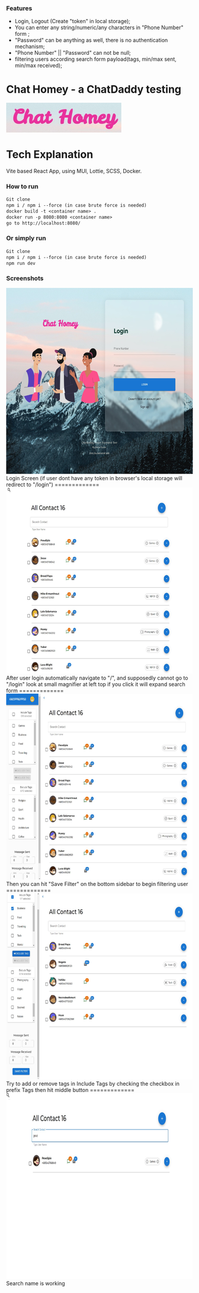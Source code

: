 ### Features

- Login, Logout (Create "token" in local storage);
- You can enter any string/numeric/any characters in "Phone Number" form ;
- "Password" can be anything as well, there is no authentication mechanism;
- "Phone Number" || "Password" can not be null;
- filtering users according search form payload(tags, min/max sent, min/max received);

# Chat Homey - a ChatDaddy testing

<img src="src/assets/screenshoot/lowgo.jpg" alt="Logo" height="80">

<h1>Tech Explanation</h1>
Vite based React App, using MUI, Lottie, SCSS, Docker.

<h3>How to run</h3>

    Git clone
    npm i / npm i --force (in case brute force is needed)
    docker build -t <container name> .
    docker run -p 8080:8080 <container name>
    go to http://localhost:8080/

<h3>Or simply run</h3>

    Git clone
    npm i / npm i --force (in case brute force is needed)
    npm run dev

<h3>Screenshots</h3>

<img src="src/assets/screenshoot/login.jpg" alt="Logo" height="500">
Login Screen (if user dont have any token in browser's local storage will redirect to "/login")
=============

<img src="src/assets/screenshoot/homey.jpg" alt="Logo" height="500">
After user login automatically navigate to "/", and supposedly cannot go to "/login"
look at small magnifier at left top if you click it will expand search form
=============

<img src="src/assets/screenshoot/searchy.jpg" alt="Logo" height="500">
Then you can hit "Save Filter" on the bottom sidebar to begin filtering user
=============

<img src="src/assets/screenshoot/exclude.jpg" alt="Logo" height="500">
Try to add or remove tags in Include Tags by checking the checkbox in prefix Tags then hit middle button
=============

<img src="src/assets/screenshoot/search_name.jpg" alt="Logo" height="500">
Search name is working
